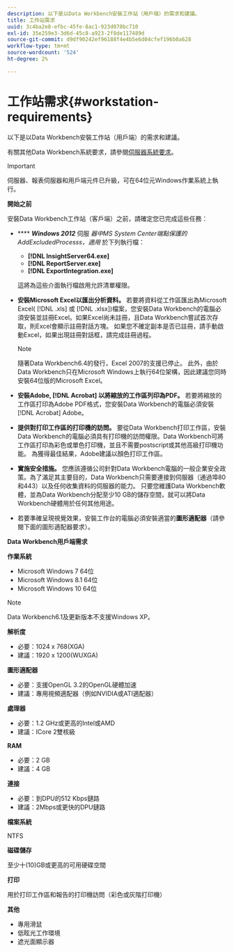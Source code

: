```yaml
---
description: 以下是以Data Workbench安裝工作站（用戶端）的需求和建議。
title: 工作站需求
uuid: 3c4ba2e8-efbc-45fe-8ac1-923d070bc710
exl-id: 35e259e3-3d6d-45c8-a923-2f8de117489d
source-git-commit: d9df90242ef96188f4e4b5e6d04cfef196b0a628
workflow-type: tm+mt
source-wordcount: '524'
ht-degree: 2%

---
```


# 工作站需求{#workstation-requirements}

以下是以Data Workbench安裝工作站（用戶端）的需求和建議。

有關其他Data Workbench系統要求，請參閱[伺服器系統要求](https://docs.adobe.com/help/en/data-workbench/using/server-admin-install/c-msr-server.html)。

>[!IMPORTANT]
>
>伺服器、報表伺服器和用戶端元件已升級，可在64位元Windows作業系統上執行。

**開始之前**

安裝Data Workbench工作站（客戶端）之前，請確定您已完成這些任務：

* **** ***Windows 2012*** 伺服 *器中MS System Center端點保護的AddExcludedProcesss，適用* 於下列執行檔：

   * **[!DNL InsightServer64.exe]**
   * **[!DNL ReportServer.exe]**
   * **[!DNL ExportIntegration.exe]**

   這將為這些介面執行檔啟用允許清單權限。

* **安裝Microsoft Excel以匯出分析資料。** 若要將資料從工作區匯出為Microsoft Excel( [!DNL .xls] 或 [!DNL .xlsx])檔案，您安裝Data Workbench的電腦必須安裝並註冊Excel。如果Excel尚未註冊，且Data Workbench嘗試首次存取，則Excel會顯示註冊對話方塊。 如果您不確定副本是否已註冊，請手動啟動Excel，如果出現註冊對話框，請完成註冊過程。

   >[!NOTE]
   >
   >隨著Data Workbench6.4的發行，Excel 2007的支援已停止。 此外，由於Data Workbench只在Microsoft Windows上執行64位架構，因此建議您同時安裝64位版的Microsoft Excel。

* **安裝Adobe, [!DNL Acrobat] 以將縮放的工作區列印為PDF。** 若要將縮放的工作區打印為Adobe PDF格式，您安裝Data Workbench的電腦必須安裝 [!DNL Acrobat] Adobe。

* **提供對打印工作區的打印機的訪問。** 要從Data Workbench打印工作區，安裝Data Workbench的電腦必須具有打印機的訪問權限。Data Workbench可將工作區打印為彩色或單色打印機，並且不需要postscript或其他高級打印機功能。 為獲得最佳結果，Adobe建議以顏色打印工作區。
* **實施安全措施。** 您應該遵循公司針對Data Workbench電腦的一般企業安全政策。為了滿足其主要目的，Data Workbench只需要連接到伺服器（通過埠80和443）以及任何收集資料的伺服器的能力。 只要您維護Data Workbench軟體，並為Data Workbench分配至少10 GB的儲存空間，就可以將Data Workbench硬體用於任何其他用途。
* 若要準確呈現視覺效果，安裝工作台的電腦必須安裝適當的&#x200B;**圖形適配器**（請參閱下面的圖形適配器要求）。

**Data Workbench用戶端需求**

**作業系統**

* Microsoft Windows 7 64位
* Microsoft Windows 8.1 64位
* Microsoft Windows 10 64位

>[!NOTE]
>
>Data Workbench6.1及更新版本不支援Windows XP。

**解析度**

* 必要：1024 x 768(XGA)
* 建議：1920 x 1200(WUXGA)

**圖形適配器**

* 必要：支援OpenGL 3.2的OpenGL硬體加速
* 建議：專用視頻適配器（例如NVIDIA或ATI適配器）

**處理器**

* 必要：1.2 GHz或更高的Intel或AMD
* 建議：ICore 2雙核級

**RAM**

* 必要：2 GB
* 建議：4 GB

**連接**

* 必要：到DPU的512 Kbps鏈路
* 建議：2Mbps或更快的DPU鏈路

**檔案系統**

NTFS

**磁碟儲存**

至少十(10)GB或更高的可用硬碟空間

**打印**

用於打印工作區和報告的打印機訪問（彩色或灰階打印機）

**其他**

* 專用滑鼠
* 低眩光工作環境
* 遮光面顯示器
